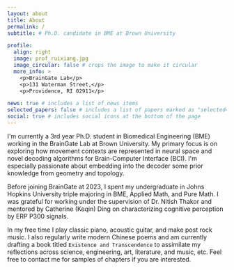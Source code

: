 ```yaml
---
layout: about
title: About
permalink: /
subtitle: # Ph.D. candidate in BME at Brown University

profile:
  align: right
  image: prof_ruixiang.jpg
  image_circular: false # crops the image to make it circular
  more_info: >
    <p>BrainGate Lab</p>
    <p>131 Waterman Street,</p>
    <p>Providence, RI 02911</p>

news: true # includes a list of news items
selected_papers: false # includes a list of papers marked as "selected={true}"
social: true # includes social icons at the bottom of the page
---
```


I'm currently a 3rd year Ph.D. student in Biomedical Engineering (BME) working in the BrainGate Lab at Brown University. My primary focus is on exploring how movement contexts are represented in neural space and novel decoding algorithms for Brain-Computer Interface (BCI). I'm especially passionate about embedding into the decoder some prior knowledge from geometry and topology. 

Before joining BrainGate at 2023, I spent my undergraduate in Johns Hopkins University triple majoring in BME, Applied Math, and Pure Math. I was grateful for working under the supervision of Dr. Nitish Thakor and mentored by Catherine (Keqin) Ding on characterizing cognitive perception by ERP P300 signals. 

In my free time I play classic piano, acoustic guitar, and make post rock music. I also regularly write modern Chinese poems and am currently drafting a book titled `Existence and Transcendence` to assimilate my reflections across science, engineering, art, literature, and music, etc. Feel free to contact me for samples of chapters if you are interested. 

